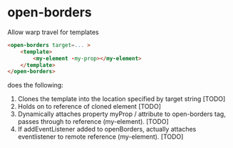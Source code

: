# open-borders
Allow warp travel for templates


```html
<open-borders target=... >
    <template>
        <my-element -my-prop></my-element>
    </template>
</open-borders>
```

does the following:

1.  Clones the template into the location specified by target string [TODO]
2.  Holds on to reference of cloned element [TODO]
3.  Dynamically attaches property myProp / attribute to open-borders tag, passes through to reference (my-element). [TODO]
4.  If addEventListener added to openBorders, actually attaches eventlistener to remote reference (my-element). [TODO]
